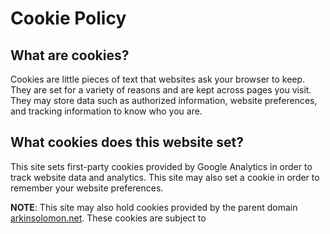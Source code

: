 # Cookie Policy

## What are cookies?
Cookies are little pieces of text that websites ask your browser to keep. They are set for a variety of reasons and are kept across pages you visit. They may store data such as authorized information, website preferences, and tracking information to know who you are.

## What cookies does this website set?
This site sets first-party cookies provided by Google Analytics in order to track website data and analytics. This site may also set a cookie in order to remember your website preferences. 

**NOTE**: This site may also hold cookies provided by the parent domain [arkinsolomon.net](https://arkinsolomon.net). These cookies are subject to 